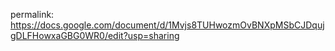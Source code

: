 permalink: https://docs.google.com/document/d/1Mvjs8TUHwozmOvBNXpMSbCJDqujgDLFHowxaGBG0WR0/edit?usp=sharing
